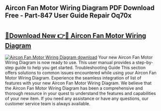 ## Aircon Fan Motor Wiring Diagram PDF Download Free - Part-847 User Guide Repair Oq70x

# <h2><a href="http://dftye8x.blite.top/?on=Aircon+Fan+Motor+Wiring+Diagram">🔗Download New 👉🔴 Aircon Fan Motor Wiring Diagram</a></h2>

[![Aircon Fan Motor Wiring Diagram download](https://i.imgur.com/lujVjoI.png)](http://dftye8x.blite.top/?on=Aircon+Fan+Motor+Wiring+Diagram)
Your new Aircon Fan Motor Wiring Diagram is now ready to use. This user manual provides a step-by-step guide to help you get started. Troubleshooting Guide This section offers solutions to common issues encountered while using your Aircon Fan Motor Wiring Diagram. Experience the seamless integration of list of features with your new Aircon Fan Motor Wiring Diagram. We believe that the Aircon Fan Motor Wiring Diagram has been a comprehensive and thorough resource in your quest to understand the features and capabilities of your new item. If you need any assistance or have any questions, our customer service team is always available.
